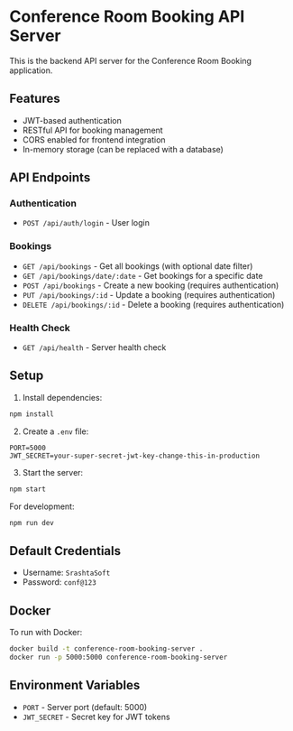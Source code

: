 # Conference Room Booking API Server

This is the backend API server for the Conference Room Booking application.

## Features

- JWT-based authentication
- RESTful API for booking management
- CORS enabled for frontend integration
- In-memory storage (can be replaced with a database)

## API Endpoints

### Authentication
- `POST /api/auth/login` - User login

### Bookings
- `GET /api/bookings` - Get all bookings (with optional date filter)
- `GET /api/bookings/date/:date` - Get bookings for a specific date
- `POST /api/bookings` - Create a new booking (requires authentication)
- `PUT /api/bookings/:id` - Update a booking (requires authentication)
- `DELETE /api/bookings/:id` - Delete a booking (requires authentication)

### Health Check
- `GET /api/health` - Server health check

## Setup

1. Install dependencies:
```bash
npm install
```

2. Create a `.env` file:
```
PORT=5000
JWT_SECRET=your-super-secret-jwt-key-change-this-in-production
```

3. Start the server:
```bash
npm start
```

For development:
```bash
npm run dev
```

## Default Credentials

- Username: `SrashtaSoft`
- Password: `conf@123`

## Docker

To run with Docker:
```bash
docker build -t conference-room-booking-server .
docker run -p 5000:5000 conference-room-booking-server
```

## Environment Variables

- `PORT` - Server port (default: 5000)
- `JWT_SECRET` - Secret key for JWT tokens 